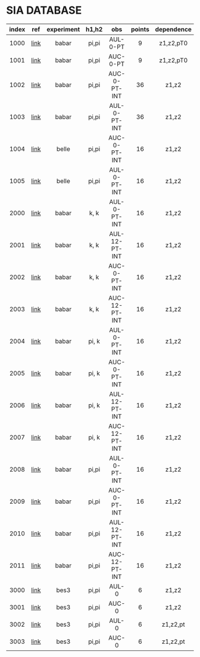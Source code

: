 # SIA DATABASE

| index | ref          | experiment | h1,h2 | obs              | points | dependence |
| :--:  | :--:         | :--:       | :--:  | :--:             | :--:   | :--:       |
| 1000  | [link][1000] | babar      | pi,pi | AUL-0-PT         | 9      | z1,z2,pT0  |
| 1001  | [link][1000] | babar      | pi,pi | AUC-0-PT         | 9      | z1,z2,pT0  |
| 1002  | [link][1000] | babar      | pi,pi | AUC-0-PT-INT     | 36     | z1,z2      |
| 1003  | [link][1000] | babar      | pi,pi | AUL-0-PT-INT     | 36     | z1,z2      |
| 1004  | [link][1004] | belle      | pi,pi | AUC-0-PT-INT     | 16     | z1,z2      |
| 1005  | [link][1004] | belle      | pi,pi | AUL-0-PT-INT     | 16     | z1,z2      |
| 2000  | [link][2000] | babar      |  k, k | AUL-0-PT-INT           | 16     | z1,z2      |
| 2001  | [link][2000] | babar      |  k, k | AUL-12-PT-INT           | 16     | z1,z2      |
| 2002  | [link][2000] | babar      |  k, k | AUC-0-PT-INT           | 16     | z1,z2      |
| 2003  | [link][2000] | babar      |  k, k | AUC-12-PT-INT           | 16     | z1,z2      |
| 2004  | [link][2000] | babar      | pi, k | AUL-0-PT-INT            | 16     | z1,z2      |
| 2005  | [link][2000] | babar      | pi, k | AUC-0-PT-INT           | 16     | z1,z2      |
| 2006  | [link][2000] | babar      | pi, k | AUL-12-PT-INT           | 16     | z1,z2      |
| 2007  | [link][2000] | babar      | pi, k | AUC-12-PT-INT           | 16     | z1,z2      |
| 2008  | [link][2000] | babar      | pi,pi | AUL-0-PT-INT           | 16     | z1,z2      |
| 2009  | [link][2000] | babar      | pi,pi | AUC-0-PT-INT           | 16     | z1,z2      |
| 2010  | [link][2000] | babar      | pi,pi | AUL-12-PT-INT            | 16     | z1,z2      |
| 2011  | [link][2000] | babar      | pi,pi | AUC-12-PT-INT           | 16     | z1,z2      |
| 3000  | [link][3000] | bes3       | pi,pi | AUL-0            | 6      | z1,z2      |
| 3001  | [link][3000] | bes3       | pi,pi | AUC-0            | 6      | z1,z2      |
| 3002  | [link][3000] | bes3       | pi,pi | AUL-0            | 6      | z1,z2,pt   |
| 3003  | [link][3000] | bes3       | pi,pi | AUC-0            | 6      | z1,z2,pt   |


[1000]: https://inspirehep.net/record/1254862 
[1004]: http://somewere 
[2000]: http://inspirehep.net/record/1377201?ln=en
[3000]: http://inspirehep.net/record/1384778


